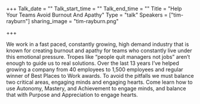 +++
Talk_date = ""
Talk_start_time = ""
Talk_end_time = ""
Title = "Help Your Teams Avoid Burnout And Apathy"
Type = "talk"
Speakers = ["tim-rayburn"]
sharing_image = "tim-rayburn.png"

+++

We work in a fast paced, constantly growing, high demand industry that is known for creating burnout and apathy for teams who constantly live under this emotional pressure. Tropes like “people quit managers not jobs” aren’t enough to guide us to real solutions. Over the last 13 years I’ve helped growing a company from 40 employees to 1,500 employees and regular winner of Best Places to Work awards. To avoid the pitfalls we must balance two critical areas, engaging minds and engaging hearts. Come learn how to use Autonomy, Mastery, and Achievement to engage minds, and balance that with Purpose and Appreciation to engage hearts.
